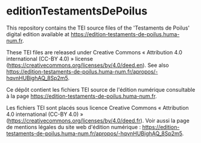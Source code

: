 # editionTestamentsDePoilus

This repository contains the TEI source files of the 'Testaments de Poilus' digital edition available at <https://edition-testaments-de-poilus.huma-num.fr>.

These TEI files are released under Creative Commons « Attribution 4.0 international (CC-BY 4.0) » license (<https://creativecommons.org/licenses/by/4.0/deed.en>). See also <https://edition-testaments-de-poilus.huma-num.fr/apropos/-hqvnHUBighAQ_8Sp2m5>.


Ce dépôt contient les fichiers TEI source de l'édition numérique consultable à la page <https://edition-testaments-de-poilus.huma-num.fr>.

Les fichiers TEI sont placés sous licence Creative Commons « Attribution 4.0 international (CC-BY 4.0) » (<https://creativecommons.org/licenses/by/4.0/deed.fr>). Voir aussi la page de mentions légales du site web d'édition numérique : <https://edition-testaments-de-poilus.huma-num.fr/apropos/-hqvnHUBighAQ_8Sp2m5>.
